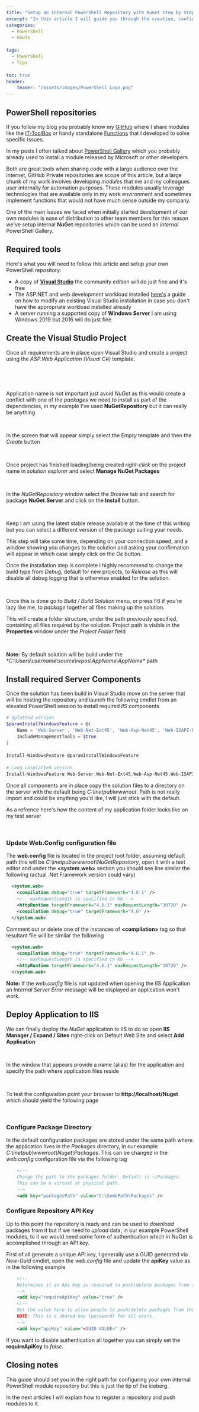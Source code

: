 ```yaml
---
title: "Setup an internal PowerShell Repository with NuGet Step by Step"
excerpt: "In this article I will guide you through the creation, configuration and deployment of an internal NuGet repository that can be used to easily distribute and share PowerShell modules in the internal network."
categories:
  - PowerShell
  - HowTo

tags:
  - PowerShell
  - Tips

toc: true
header:
    teaser: "/assets/images/PowerShell_Logo.png"
---
```


## PowerShell repositories

If you follow my blog you probably know my [GitHub](https://github.com/PsCustomObject) where I share modules like the [IT-ToolBox](https://github.com/PsCustomObject/IT-ToolBox) or handy standalone [Functions](https://github.com/PsCustomObject/PowerShell-Functions) that I developed to solve specific issues.

In my posts I often talked about [PowerShell Gallery](https://pscustomobject.github.io/powershell/tips/PowerShell-Restore-Default-Repository/) which you probably already used to install a module released by Microsoft or other developers.

Both are great tools when sharing code with a large audience over the internet, GitHub Private repositories are scope of this article,  but a large chunk of my work involves developing *modules* that me and my colleagues user internally for automation purposes. These modules usually leverage technologies that are available only in my work environment and sometimes implement functions that would not have much sense outside my company.

One of the main issues we faced when initially started development of our own modules is ease of distribution to other team members for this reason we've setup internal **NuGet** repositories which can be used an *internal* PowerShell Gallery.

## Required tools

Here's what you will need to follow this article and setup your own PowerShell repository:

- A copy of **[Visual Studio](https://visualstudio.microsoft.com/downloads/)** the community edition will do just fine and it's free
- The ASP.NET and web development workload installed [here's](https://docs.microsoft.com/en-us/visualstudio/install/modify-visual-studio?view=vs-2019) a guide on how to modify an existing Visual Studio installation in case you don't have the appropriate workload installed already
- A server running a supported copy of **Windows Server** I am using Windows 2019 but 2016 will do just fine

## Create the Visual Studio Project

Once all requirements are in place open Visual Studio and  create a project using the *ASP.Web Application (Visual C#)* template.

<figure>
  <a href="https://pscustomobject.github.io//assets/images/NugetArticle/VS_Create_New_Project.png">
  <img src="/assets/images/NugetArticle/VS_Create_New_Project.png"></a>
</figure>

<figure>
  <a href="https://pscustomobject.github.io//assets/images/NugetArticle/VS_Web_Application.png">
  <img src="/assets/images/NugetArticle/VS_Web_Application.png"></a>
</figure>

Application name is not important just avoid *NuGet* as this would create a conflict with one of the *packages* we need to install as part of the dependencies, in my example I've used **NuGetRepository** but it can really be anything

<figure>
  <a href="https://pscustomobject.github.io//assets/images/NugetArticle/Application_Configuration.png">
  <img src="/assets/images/NugetArticle/Application_Configuration.png"></a>
</figure>

In the screen that will appear simply select the *Empty* template and then the *Create*  button

<figure>
  <a href="https://pscustomobject.github.io//assets/images/NugetArticle/Project_Configuration.png">
  <img src="/assets/images/NugetArticle/Project_Configuration.png"></a>
</figure>

Once project has finished loading/being created *right-click* on the project name in *solution explorer* and select **Manage NuGet Packages**

<figure>
  <a href="https://pscustomobject.github.io//assets/images/NugetArticle/Manage_NuGet_Package.png">
  <img src="/assets/images/NugetArticle/Manage_NuGet_Package.png"></a>
</figure>

In the *NuGetRepository* window select the *Broswe* tab and search for package **NuGet.Server** and click on the **Install** button.

<figure>
  <a href="https://pscustomobject.github.io//assets/images/NugetArticle/Install_NuGet_Component.png">
  <img src="/assets/images/NugetArticle/Install_NuGet_Component.png"></a>
</figure>

Keep I am using the latest stable release available at the time of this writing but you can select a different version of the package suiting your needs.

This step will take some time, depending on your connection speed, and a window showing you changes to the solution and asking your confirmation will appear in which case simply click on the *Ok* button.

Once the installation step is complete I highly recommend to change the build type from *Debug*, default for new projects, to *Release* as this will disable all debug logging that is otherwise enabled for the solution.

<figure>
  <a href="https://pscustomobject.github.io//assets/images/NugetArticle/Set_Build_Type.png">
  <img src="/assets/images/NugetArticle/Set_Build_Type.png"></a>
</figure>

Once this is done go to *Build / Build Solution* menu, or press F6 if you're lazy like me, to *package* together all files making up the solution.

This will create a folder structure, under the path previously specified, containing all files required by the solution. Project path is visible in the **Properties** window under the *Project Folder* field

<figure>
  <a href="https://pscustomobject.github.io//assets/images/NugetArticle/Project_Path.png">
  <img src="/assets/images/NugetArticle/Project_Path.png"></a>
</figure>

**Note:** By default solution will be build under the  **C:\Users\username\source\repos\AppName\AppName\** path

## Install required Server Components

Once the solution has been build in Visual Studio move on the server that will be hosting the repository and launch the following cmdlet from an elevated PowerShell session to install required *IIS* components

```powershell
# Splatted version
$paramInstallWindowsFeature = @{
    Name = 'Web-Server', 'Web-Net-Ext45', 'Web-Asp-Net45', 'Web-ISAPI-Filter', 'Web-ISAPI-Ext'
    IncludeManagementTools = $true
}

Install-WindowsFeature @paramInstallWindowsFeature

# Long unsplatted version
Install-WindowsFeature Web-Server,Web-Net-Ext45,Web-Asp-Net45,Web-ISAPI-Filter,Web-ISAPI-Ext -IncludeManagementTools
```

Once all components are in place copy the solution files to a directory on the server with the default being *C:\inetpub\wwwroot*. Path is not really import and could be anything you'd like, I will just stick with the default.

As a refrence here's how the content of my application folder looks like on my test server

<figure>
  <a href="https://pscustomobject.github.io//assets/images/NugetArticle/IIS_Application.png">
  <img src="/assets/images/NugetArticle/IIS_Application.png"></a>
</figure>

### Update Web.Config configuration file

The **web.config** file is located in the project root folder, assuming default path this will be *C:\inetpub\wwwroot\NuGetRepository*, open it with a text editor and under the **\<system.web\>** section you should see line similar the following (actual .Net Framework version could vary)

```xml
  <system.web>
    <compilation debug="true" targetFramework="4.6.1" />
    <!-- maxRequestLength is specified in Kb -->
    <httpRuntime targetFramework="4.6.1" maxRequestLength="30720" />
    <compilation debug="true" targetFramework="4.6" />
  </system.web>
```

Comment out or delete one of the instances of **\<compilation\>** tag so that resultant file will be similar the following

```xml
  <system.web>
    <compilation debug="true" targetFramework="4.6.1" />
    <!-- maxRequestLength is specified in Kb -->
    <httpRuntime targetFramework="4.6.1" maxRequestLength="30720" />
  </system.web>
```

**Note:** If the *web.config* file is not updated when opening the IIS Application an *Internal Server Error* message will be displayed an application won't work.

## Deploy Application to IIS

We can finally deploy the *NuGet* application to IIS to do so open **IIS Manager / Expand <Server Name> / Sites** right-click on Default Web Site and select **Add Application**

<figure>
  <a href="https://pscustomobject.github.io//assets/images/Add_Application.png">
  <img src="/assets/images/Add_Application.png"></a>
</figure>

In the window that appears provide a name (alias) for the application and specify the path where application files reside

<figure>
  <a href="https://pscustomobject.github.io//assets/images/NugetArticle/Application_Alias.png">
  <img src="/assets/images/NugetArticle/Application_Alias.png"></a>
</figure>

To test the configuration point your browser to **http://localhost/Nuget** which should yield the following page

<figure>
  <a href="https://pscustomobject.github.io//assets/images/NugetArticle/Nuget_Page.png">
  <img src="/assets/images/NugetArticle/Nuget_Page.png"></a>
</figure>

### Configure Package Directory

In the default configuration packages are stored under the same path where the application lives in the *Packages* directory, in our example *C:\inetpub\wwwroot\Nuget\Packages*. This can be changed in the *web.config* configuration file via the following tag

```xml
    <!--
    Change the path to the packages folder. Default is ~/Packages.
    This can be a virtual or physical path.
    -->
    <add key="packagesPath" value="C:\SomePath\Packages" />
```

### Configure Repository API Key

Up to this point the repository is ready and can be used to *download* packages from it but if we need to *upload* data, in our example PowerShell modules, to it we would need some form of authentication which in NuGet is accomplished through an API key.

First of all generate a unique API key, I generally use a GUID generated via *New-Guid* cmdlet, open the *web.config* file and update the **apiKey** value as in the following example

```xml
    <!--
    Determines if an Api Key is required to push\delete packages from the server. 
    -->
    <add key="requireApiKey" value="true" />
    <!-- 
    Set the value here to allow people to push/delete packages from the server.
    NOTE: This is a shared key (password) for all users.
    -->
    <add key="apiKey" value="<GUID VALUE>" />
```

If you want to disable authentication all together you can simply set the **requireApiKey** to *false*.

## Closing notes

This guide should set you in the right path for configuring your own internal PowerShell module repository but this is just the tip of the iceberg.

In the next articles I will explain how to register a repository and push modules to it.
